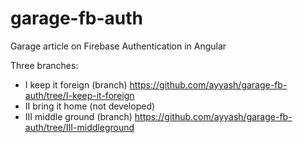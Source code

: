 # garage-fb-auth
Garage article on Firebase Authentication in Angular

Three branches:
- I keep it foreign (branch) https://github.com/ayyash/garage-fb-auth/tree/I-keep-it-foreign
- II bring it home (not developed)
- III middle ground (branch) https://github.com/ayyash/garage-fb-auth/tree/III-middleground
